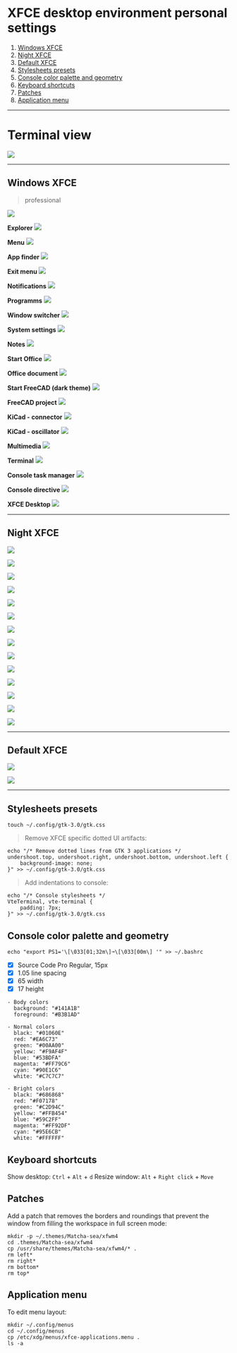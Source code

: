 # XFCE desktop environment personal settings

1. [Windows XFCE](#windows-xfce)
2. [Night XFCE](#night-xfce)
3. [Default XFCE](#default-xfce)
4. [Stylesheets presets](#stylesheets-presets)
5. [Console color palette and geometry](#console-color-palette-and-geometry)
6. [Keyboard shortcuts](#keyboard-shortcuts)
7. [Patches](#patches)
8. [Application menu](#application-menu)

---

# Terminal view

![](show/console.png)

---

## Windows XFCE
> professional

![](minimal/windows/desktop.png)

**Explorer**
![](minimal/windows/explorer.png)

**Menu**
![](minimal/windows/menu.png)

**App finder**
![](minimal/windows/menu-find.png)

**Exit menu**
![](minimal/windows/menu-exit.png)

**Notifications**
![](minimal/windows/notification.png)

**Programms**
![](minimal/windows/program.png)

**Window switcher**
![](minimal/windows/program-switcher.png)

**System settings**
![](minimal/windows/program-settings.png)

**Notes**
![](minimal/windows/program-office-mousepad.png)

**Start Office**
![](minimal/windows/program-office-onlyoffice.png)

**Office document**
![](minimal/windows/program-office-onlyoffice-doc.png)

**Start FreeCAD (dark theme)**
![](minimal/windows/program-freecad.png)

**FreeCAD project**
![](minimal/windows/program-freecad-app.png)

**KiCad - connector**
![](minimal/windows/program-kicad-connector.png)

**KiCad - oscillator**
![](minimal/windows/program-kicad-oscillator.png)

**Multimedia**
![](minimal/windows/program-vlc.png)

**Terminal**
![](minimal/windows/terminal.png)

**Console task manager**
![](minimal/windows/terminal-htop.png)

**Console directive**
![](minimal/windows/terminal-screenfetch.png) 

**XFCE Desktop**
![](minimal/windows/xfce.png)

---

## Night XFCE

![](show/night/desktop.png)

![](show/night/explorer.png)

![](show/night/menu.png)

![](show/night/menu-dirs.png)

![](show/night/menu-exit.png)

![](show/night/menu-find.png)

![](show/night/notification.png)

![](show/night/program.png)

![](show/night/program-freecad.png)

![](show/night/program-freecad-app.png)

![](show/night/terminal.png)

![](show/night/terminal-htop.png)

![](show/night/terminal-screenfetch.png)

![](show/night/xfce.png)

---

## Default XFCE

![](show/default/desktop.png)

![](show/default/workspace.png)

---

## Stylesheets presets

```
touch ~/.config/gtk-3.0/gtk.css
```

> Remove XFCE specific dotted UI artifacts:

```
echo "/* Remove dotted lines from GTK 3 applications */
undershoot.top, undershoot.right, undershoot.bottom, undershoot.left {
	background-image: none;
}" >> ~/.config/gtk-3.0/gtk.css
```

> Add indentations to console:
```
echo "/* Console stylesheets */
VteTerminal, vte-terminal {
	padding: 7px;
}" >> ~/.config/gtk-3.0/gtk.css
```

## Console color palette and geometry

```
echo "export PS1='\[\033[01;32m\]➞\[\033[00m\] '" >> ~/.bashrc
```

- [x] Source Code Pro Regular, 15px
- [x] 1.05 line spacing
- [x] 65 width
- [x] 17 height

```
- Body colors
  background: "#141A1B"
  foreground: "#B3B1AD"

- Normal colors
  black: "#01060E"
  red: "#EA6C73"
  green: "#00AA00"
  yellow: "#F9AF4F"
  blue: "#53BDFA"
  magenta: "#FF79C6"
  cyan: "#90E1C6"
  white: "#C7C7C7"

- Bright colors
  black: "#686868"
  red: "#F07178"
  green: "#C2D94C"
  yellow: "#FFB454"
  blue: "#59C2FF"
  magenta: "#FF92DF"
  cyan: "#95E6CB"
  white: "#FFFFFF"
```

## Keyboard shortcuts

Show desktop: `Ctrl` + `Alt` + `d`
Resize window: `Alt` + `Right click` + `Move`


## Patches

Add a patch that removes the borders and roundings that prevent the window from filling the workspace in full screen mode:

```
mkdir -p ~/.themes/Matcha-sea/xfwm4
cd .themes/Matcha-sea/xfwm4
cp /usr/share/themes/Matcha-sea/xfwm4/* .
rm left*
rm right*
rm bottom*
rm top*
```

## Application menu

To edit menu layout:

```
mkdir ~/.config/menus
cd ~/.config/menus
cp /etc/xdg/menus/xfce-applications.menu .
ls -a
```